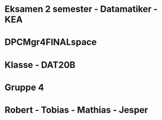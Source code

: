# Eksamen 2 semester - Datamatiker - KEA
# DPCMgr4FINALspace
# Klasse - DAT20B
# Gruppe 4
# Robert - Tobias - Mathias - Jesper
